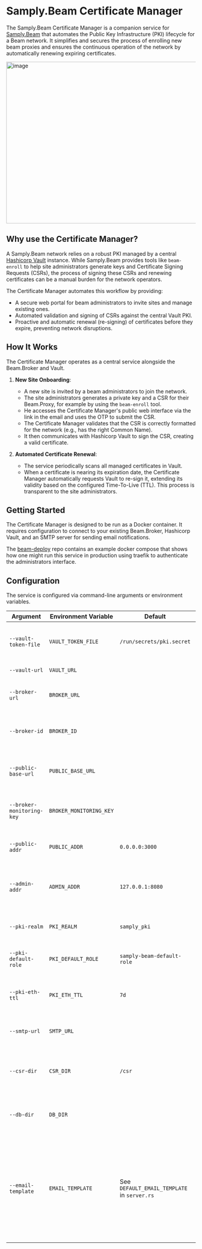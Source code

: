 # Samply.Beam Certificate Manager

The Samply.Beam Certificate Manager is a companion service for [Samply.Beam](https://github.com/samply/beam) that automates the Public Key Infrastructure (PKI) lifecycle for a Beam network. It simplifies and secures the process of enrolling new beam proxies and ensures the continuous operation of the network by automatically renewing expiring certificates.

<img width="2542" height="430" alt="image" src="https://github.com/user-attachments/assets/9e2954de-cdd2-418b-af0c-6cc8894d5f9e" />

## Why use the Certificate Manager?

A Samply.Beam network relies on a robust PKI managed by a central [Hashicorp Vault](https://www.vaultproject.io/) instance. While Samply.Beam provides tools like `beam-enroll` to help site administrators generate keys and Certificate Signing Requests (CSRs), the process of signing these CSRs and renewing certificates can be a manual burden for the network operators.

The Certificate Manager automates this workflow by providing:
* A secure web portal for beam administrators to invite sites and manage existing ones.
* Automated validation and signing of CSRs against the central Vault PKI.
* Proactive and automatic renewal (re-signing) of certificates before they expire, preventing network disruptions.

## How It Works

The Certificate Manager operates as a central service alongside the Beam.Broker and Vault.

1.  **New Site Onboarding**:
    * A new site is invited by a beam administrators to join the network.
    * The site administrators generates a private key and a CSR for their Beam.Proxy, for example by using the `beam-enroll` tool.
    * He accesses the Certificate Manager's public web interface via the link in the email and uses the OTP to submit the CSR.
    * The Certificate Manager validates that the CSR is correctly formatted for the network (e.g., has the right Common Name).
    * It then communicates with Hashicorp Vault to sign the CSR, creating a valid certificate.

2.  **Automated Certificate Renewal**:
    * The service periodically scans all managed certificates in Vault.
    * When a certificate is nearing its expiration date, the Certificate Manager automatically requests Vault to re-sign it, extending its validity based on the configured Time-To-Live (TTL). This process is transparent to the site administrators.

## Getting Started

The Certificate Manager is designed to be run as a Docker container. It requires configuration to connect to your existing Beam.Broker, Hashicorp Vault, and an SMTP server for sending email notifications.

The [beam-deploy](https://github.com/samply/beam-deploy) repo contains an example docker compose that shows how one might run this service in production using traefik to authenticate the administrators interface. 

## Configuration

The service is configured via command-line arguments or environment variables.

| Argument | Environment Variable | Default | Description |
|---|---|---|---|
| `--vault-token-file` | `VAULT_TOKEN_FILE` | `/run/secrets/pki.secret` | File containing the token for authenticating with the Vault. |
| `--vault-url` | `VAULT_URL` | | URL of the Vault server. |
| `--broker-url` | `BROKER_URL` | | URL of the Beam Broker this manager serves. |
| `--broker-id` | `BROKER_ID` | | The BeamID of the broker, used to validate CSRs. |
| `--public-base-url`| `PUBLIC_BASE_URL` | | Public URL of this service, used in notification emails. |
| `--broker-monitoring-key` | `BROKER_MONITORING_KEY` | | API key for the Beam Broker's monitoring endpoint. |
| `--public-addr` | `PUBLIC_ADDR` | `0.0.0.0:3000` | Bind address for the public-facing web interface. |
| `--admin-addr` | `ADMIN_ADDR` | `127.0.0.1:8080` | Bind address for the administrators interface (should not be public). |
| `--pki-realm` | `PKI_REALM` | `samply_pki` | The PKI secrets engine path in Vault. |
| `--pki-default-role`| `PKI_DEFAULT_ROLE`| `samply-beam-default-role`| The Vault role used for signing certificates. |
| `--pki-eth-ttl` | `PKI_ETH_TTL` | `7d` | The new validity period for auto-renewed certificates. |
| `--smtp-url` | `SMTP_URL` | | URL of the SMTP server for sending emails. |
| `--csr-dir` | `CSR_DIR` | `/csr` | Directory to store submitted Certificate Signing Requests. |
| `--db-dir` | `DB_DIR` | | Directory to store the application's local database. |
| `--email-template` | `EMAIL_TEMPLATE` | See `DEFAULT_EMAIL_TEMPLATE` in `server.rs` | The email template used for the invitation email. The template should contain the placeholders `SITE_ID`, `URL` and `TOKEN` which will be replaced accordingly. |
